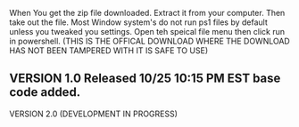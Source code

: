 When You get the zip file downloaded. Extract it from your computer. Then take out the file. Most Window system's do not run ps1 files by default unless you tweaked you settings. Open teh speical file menu then click run 
in powershell. (THIS IS THE OFFICAL DOWNLOAD WHERE THE DOWNLOAD HAS NOT BEEN TAMPERED WITH IT IS SAFE TO USE)

VERSION 1.0
Released 10/25 10:15 PM EST
base code added.
----------------------------
VERSION 2.0
(DEVELOPMENT IN PROGRESS)
